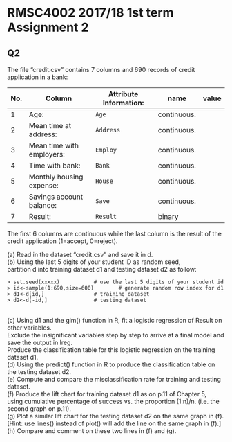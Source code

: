 # RMSC4002  2017/18  1st term  Assignment 2
## Q2 </br>
The file “credit.csv” contains 7 columns and 690 records of credit application in a bank:  </br>

| No. | Column | Attribute Information: | name | value |
| ------------- | ------------- | ------------- | ------------- | ------------- |
|1|Age:|`Age`|continuous.|
|2|Mean time at address:|`Address`|continuous.|
|3|Mean time with employers:|`Employ`|continuous.|
|4|Time with bank:|`Bank`|continuous.|
|5|Monthly housing expense:|`House`|continuous.|
|6|Savings account balance:|`Save`|continuous.|
|7|Result:|`Result`|binary|

The first 6 columns are continuous while the last column is the result of the credit application (1=accept, 0=reject).</br>

  (a) Read in the dataset “credit.csv” and save it in d.</br>
  (b) Using the last 5 digits of your student ID as random seed, </br>
      partition d into training dataset d1 and testing dataset d2 as follow: </br>
```
> set.seed(xxxxx)			# use the last 5 digits of your student id
> id<-sample(1:690,size=600)		# generate random row index for d1
> d1<-d[id,]				# training dataset
> d2<-d[-id,]				# testing dataset
``` 
  </br>
  (c) Using d1 and the glm() function in R, fit a logistic regression of Result on other variables.</br>
      Exclude the insignificant variables step by step to arrive at a final model and save the output in lreg. </br>
      Produce the classification table for this logistic regression on the training dataset d1.</br>
  (d) Using the predict() function in R to produce the classification table on the testing dataset d2.</br>
  (e) Compute and compare the misclassification rate for training and testing dataset.</br>
  (f) Produce the lift chart for training dataset d1 as on p.11 of Chapter 5, </br>
      using cumulative percentage of success vs. the proportion (1:n)/n. (i.e. the second graph on p.11).</br>
  (g) Plot a similar lift chart for the testing dataset d2 on the same graph in (f). </br>
      [Hint: use lines() instead of plot() will add the line on the same graph in (f).]</br>
  (h) Compare and comment on these two lines in (f) and (g).</br>

